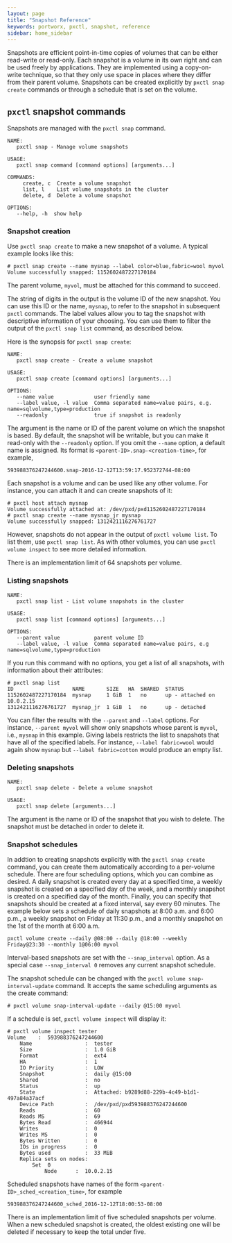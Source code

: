```yaml
---
layout: page
title: "Snapshot Reference"
keywords: portworx, pxctl, snapshot, reference
sidebar: home_sidebar
---
```


Snapshots are efficient point-in-time copies of volumes that can
be either read-write or read-only.  Each snapshot is a volume in its
own right and can be used freely by applications.  They are implemented
using a copy-on-write technique, so that they only use space in places
where they differ from their parent volume.  Snapshots can be created
explicitly by `pxctl snap create` commands or through a schedule that
is set on the volume.

## `pxctl` snapshot commands

Snapshots are managed with the `pxctl snap` command.

```
NAME:
   pxctl snap - Manage volume snapshots

USAGE:
   pxctl snap command [command options] [arguments...]

COMMANDS:
     create, c  Create a volume snapshot
     list, l    List volume snapshots in the cluster
     delete, d  Delete a volume snapshot

OPTIONS:
   --help, -h  show help
```
### Snapshot creation
Use `pxctl snap create` to make a new snapshot of a volume.
A typical example looks like this:
```
# pxctl snap create --name mysnap --label color=blue,fabric=wool myvol
Volume successfully snapped: 1152602487227170184
```
The parent volume, `myvol`, must be attached for this command
to succeed.

The string of digits in the output is the volume ID of the new
snapshot.  You can use this ID or the name, `mysnap`, to refer
to the snapshot in subsequent `pxctl` commands.  The label values
allow you to tag the snapshot with descriptive information of
your choosing.  You can use them to filter the output of the
`pxctl snap list` command, as described below.

Here is the synopsis for `pxctl snap create`:
```
NAME:
   pxctl snap create - Create a volume snapshot

USAGE:
   pxctl snap create [command options] [arguments...]

OPTIONS:
   --name value             user friendly name
   --label value, -l value  Comma separated name=value pairs, e.g. name=sqlvolume,type=production
   --readonly               true if snapshot is readonly
```
The argument is the name or ID of the parent volume on which
the snapshot is based.  By default, the snapshot will be writable,
but you can make it read-only with the `--readonly` option.  If
you omit the `--name` option, a default name is assigned.  Its
format is `<parent-ID>.snap-<creation-time>`, for example,
```
593988376247244600.snap-2016-12-12T13:59:17.952372744-08:00
```
Each snapshot is a volume and can be used like any other volume.
For instance, you can attach it and can create snapshots of it:
```
# pxctl host attach mysnap
Volume successfully attached at: /dev/pxd/pxd1152602487227170184
# pxctl snap create --name mysnap_jr mysnap
Volume successfully snapped: 1312421116276761727
```
However, snapshots do not appear in the output of `pxctl volume list`.
To list them, use `pxctl snap list`. As with other volumes, you can
use `pxctl volume inspect` to see more detailed information.

There is an implementation limit of 64 snapshots per volume.

### Listing snapshots
```
NAME:
   pxctl snap list - List volume snapshots in the cluster

USAGE:
   pxctl snap list [command options] [arguments...]

OPTIONS:
   --parent value           parent volume ID
   --label value, -l value  Comma separated name=value pairs, e.g name=sqlvolume,type=production
```
If you run this command with no options, you get a list of all snapshots,
with information about their attributes:
```
# pxctl snap list
ID                   NAME       SIZE   HA  SHARED  STATUS
1152602487227170184  mysnap     1 GiB  1   no      up - attached on 10.0.2.15
1312421116276761727  mysnap_jr  1 GiB  1   no      up - detached
```
You can filter the results with the `--parent` and `--label`
options.  For instance, `--parent myvol` will show only snapshots
whose parent is `myvol`, i.e., `mysnap` in this example.  Giving
labels restricts the list to snapshots that have all of the
specified labels.  For instance, `--label fabric=wool` would
again show `mysnap` but `--label fabric=cotton` would produce
an empty list.

### Deleting snapshots
```
NAME:
   pxctl snap delete - Delete a volume snapshot

USAGE:
   pxctl snap delete [arguments...]
```
The argument is the name or ID of the snapshot that you wish to delete.
The snapshot must be detached in order to delete it.

### Snapshot schedules

In addtion to creating snapshots explicitly with the ``pxctl snap
create`` command, you can create them automatically according to a
per-volume schedule.  There are four scheduling options, which you
can combine as desired.  A daily snapshot is created every day at
a specified time, a weekly snapshot is created on a specified day
of the week, and a monthly snapshot is created on a specified day
of the month.  Finally, you can specify that snapshots should be
created at a fixed interval, say every 60 minutes.  The example below
sets a schedule of daily snapshots at 8:00 a.m. and 6:00 p.m., a
weekly snapshot on Friday at 11:30 p.m., and a monthly snapshot on
the 1st of the month at 6:00 a.m.
```
pxctl volume create --daily @08:00 --daily @18:00 --weekly Friday@23:30 --monthly 1@06:00 myvol
```
Interval-based snapshots are set with the `--snap_interval` option.
As a special case `--snap_interval 0` removes any current snapshot
schedule.

The snapshot schedule can be changed with the
`pxctl volume snap-interval-update` command.  It accepts the
same scheduling arguments as the create command:
```
# pxctl volume snap-interval-update --daily @15:00 myvol
```

If a schedule is set, `pxctl volume inspect` will display it:
```
# pxctl volume inspect tester
Volume    :  593988376247244600
    Name                 :  tester
    Size                 :  1.0 GiB
    Format               :  ext4
    HA                   :  1
    IO Priority          :  LOW
    Snapshot             :  daily @15:00
    Shared               :  no
    Status               :  up
    State                :  Attached: b9289d88-229b-4c49-b1d1-497a84a37acf
    Device Path          :  /dev/pxd/pxd593988376247244600
    Reads                :  60
    Reads MS             :  69
    Bytes Read           :  466944
    Writes               :  0
    Writes MS            :  0
    Bytes Written        :  0
    IOs in progress      :  0
    Bytes used           :  33 MiB
    Replica sets on nodes:
        Set  0
            Node      :  10.0.2.15
```

Scheduled snapshots have names of the form
`<parent-ID>_sched_<creation_time>`, for example
```
593988376247244600_sched_2016-12-12T18:00:53-08:00
```
There is an implementation limit of five scheduled snapshots per
volume.  When a new scheduled snapshot is created, the oldest
existing one will be deleted if necessary to keep the total
under five.
